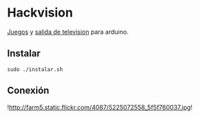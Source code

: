 Hackvision
==========

[Juegos](http://nootropicdesign.com/hackvision/games.html) y [salida de television](http://code.google.com/p/arduino-tvout/) para arduino.

Instalar
--------

`sudo ./instalar.sh`


Conexión
--------

!http://farm5.static.flickr.com/4087/5225072558_5f5f760037.jpg!
